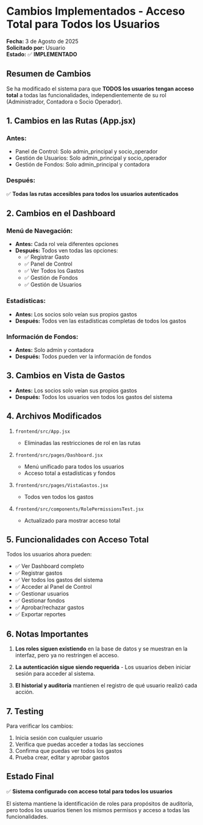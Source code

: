 # Cambios Implementados - Acceso Total para Todos los Usuarios

**Fecha:** 3 de Agosto de 2025  
**Solicitado por:** Usuario  
**Estado:** ✅ **IMPLEMENTADO**

## Resumen de Cambios

Se ha modificado el sistema para que **TODOS los usuarios tengan acceso total** a todas las funcionalidades, independientemente de su rol (Administrador, Contadora o Socio Operador).

## 1. Cambios en las Rutas (App.jsx)

### Antes:
- Panel de Control: Solo admin_principal y socio_operador
- Gestión de Usuarios: Solo admin_principal y socio_operador  
- Gestión de Fondos: Solo admin_principal y contadora

### Después:
✅ **Todas las rutas accesibles para todos los usuarios autenticados**

## 2. Cambios en el Dashboard

### Menú de Navegación:
- **Antes:** Cada rol veía diferentes opciones
- **Después:** Todos ven todas las opciones:
  - ✅ Registrar Gasto
  - ✅ Panel de Control
  - ✅ Ver Todos los Gastos
  - ✅ Gestión de Fondos
  - ✅ Gestión de Usuarios

### Estadísticas:
- **Antes:** Los socios solo veían sus propios gastos
- **Después:** Todos ven las estadísticas completas de todos los gastos

### Información de Fondos:
- **Antes:** Solo admin y contadora
- **Después:** Todos pueden ver la información de fondos

## 3. Cambios en Vista de Gastos

- **Antes:** Los socios solo veían sus propios gastos
- **Después:** Todos los usuarios ven todos los gastos del sistema

## 4. Archivos Modificados

1. `frontend/src/App.jsx`
   - Eliminadas las restricciones de rol en las rutas

2. `frontend/src/pages/Dashboard.jsx`
   - Menú unificado para todos los usuarios
   - Acceso total a estadísticas y fondos

3. `frontend/src/pages/VistaGastos.jsx`
   - Todos ven todos los gastos

4. `frontend/src/components/RolePermissionsTest.jsx`
   - Actualizado para mostrar acceso total

## 5. Funcionalidades con Acceso Total

Todos los usuarios ahora pueden:
- ✅ Ver Dashboard completo
- ✅ Registrar gastos
- ✅ Ver todos los gastos del sistema
- ✅ Acceder al Panel de Control
- ✅ Gestionar usuarios
- ✅ Gestionar fondos
- ✅ Aprobar/rechazar gastos
- ✅ Exportar reportes

## 6. Notas Importantes

1. **Los roles siguen existiendo** en la base de datos y se muestran en la interfaz, pero ya no restringen el acceso.

2. **La autenticación sigue siendo requerida** - Los usuarios deben iniciar sesión para acceder al sistema.

3. **El historial y auditoría** mantienen el registro de qué usuario realizó cada acción.

## 7. Testing

Para verificar los cambios:
1. Inicia sesión con cualquier usuario
2. Verifica que puedas acceder a todas las secciones
3. Confirma que puedas ver todos los gastos
4. Prueba crear, editar y aprobar gastos

## Estado Final

✅ **Sistema configurado con acceso total para todos los usuarios**

El sistema mantiene la identificación de roles para propósitos de auditoría, pero todos los usuarios tienen los mismos permisos y acceso a todas las funcionalidades.
